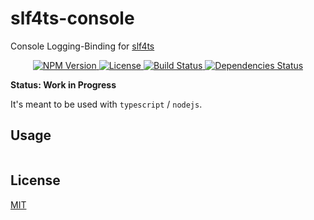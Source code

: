# slf4ts-console

Console Logging-Binding for [slf4ts](https://www.npmjs.org/package/slf4ts-api)

<p align="center">
    <a href="https://www.npmjs.org/package/slf4ts-console">
        <img src="https://img.shields.io/npm/v/slf4ts-console.svg" alt="NPM Version">
    </a>
    <a href="https://www.npmjs.org/package/slf4ts-console">
        <img src="https://img.shields.io/npm/l/slf4ts-console.svg" alt="License">
    </a>
    <a href="https://travis-ci.org/rstiller/slf4ts-console">
        <img src="http://img.shields.io/travis/rstiller/slf4ts-console/master.svg" alt="Build Status">
    </a>
    <a href="https://david-dm.org/rstiller/slf4ts-console">
        <img src="https://img.shields.io/david/rstiller/slf4ts-console.svg" alt="Dependencies Status">
    </a>
</p>


**Status: Work in Progress**

It's meant to be used with `typescript` / `nodejs`.

## Usage

```typescript
```

## License

[MIT](https://www.opensource.org/licenses/mit-license.php)
